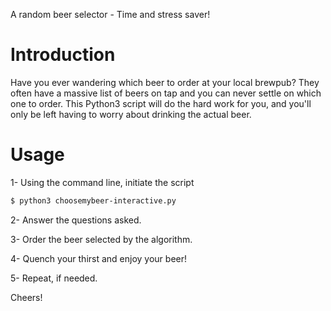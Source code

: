A random beer selector -  Time and stress saver!

# Introduction

Have you ever wandering which beer to order at your local brewpub? They often have a massive list of beers on tap and you can never settle on which one to order. This Python3 script will do the hard work for you, and you'll only be left having to worry about drinking the actual beer.

# Usage

1- Using the command line, initiate the script

```sh
$ python3 choosemybeer-interactive.py
```

2- Answer the questions asked.

3- Order the beer selected by the algorithm.

4- Quench your thirst and enjoy your beer!

5- Repeat, if needed.

Cheers!
